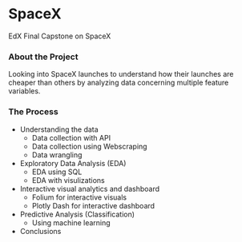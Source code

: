 # SpaceX
EdX Final Capstone on SpaceX

### About the Project
Looking into SpaceX launches to understand how their launches are cheaper than others by analyzing data concerning multiple feature variables.

### The Process
- Understanding the data
  - Data collection with API
  - Data collection using Webscraping
  - Data wrangling
- Exploratory Data Analysis (EDA)
  - EDA using SQL
  - EDA with visulizations
- Interactive visual analytics and dashboard
  - Folium for interactive visuals
  - Plotly Dash for interactive dashboard
- Predictive Analysis (Classification)
  - Using machine learning
- Conclusions
